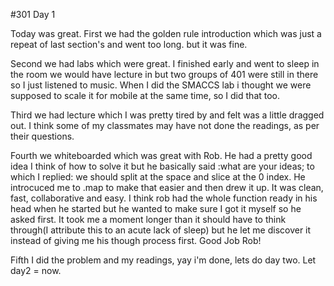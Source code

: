 #301 Day 1

Today was great.
First we had the golden rule introduction which was just a repeat of last section's and went too long. but it was fine.

Second we had labs which were great. I finished early and went to sleep in the room we would have lecture in but two groups of 401 were still in there so I just listened to music. When I did the SMACCS lab i thought we were supposed to scale it for mobile at the same time, so I did that too.

Third we had lecture which I was pretty tired by and felt was a little dragged out. I think some of my classmates may have not done the readings, as per their questions.

Fourth we whiteboarded which was great with Rob. He had a pretty good idea I think of how to solve it but he basically said :what are your ideas; to which I replied: we should split at the space and slice at the 0 index. He introcuced me to .map to make that easier and then drew it up. It was clean, fast, collaborative and easy. I think rob had the whole function ready in his head when he started but he wanted to make sure I got it myself so he asked first. It took me a moment longer than it should have to think through(I attribute this to an acute lack of sleep) but he let me discover it instead of giving me his though process first. Good Job Rob!

Fifth I did the problem and my readings, yay i'm done, lets do day two. Let day2 = now.

